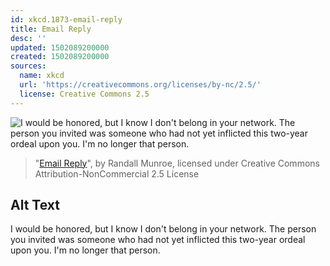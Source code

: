 ```yaml
---
id: xkcd.1873-email-reply
title: Email Reply
desc: ''
updated: 1502089200000
created: 1502089200000
sources:
  name: xkcd
  url: 'https://creativecommons.org/licenses/by-nc/2.5/'
  license: Creative Commons 2.5
---
```

![I would be honored, but I know I don't belong in your network. The person you invited was someone who had not yet inflicted this two-year ordeal upon you. I'm no longer that person.](https://imgs.xkcd.com/comics/email_reply.png)
> "[Email Reply](https://xkcd.com/1873/)", by Randall Munroe, licensed under Creative Commons Attribution-NonCommercial 2.5 License

## Alt Text
I would be honored, but I know I don't belong in your network. The person you invited was someone who had not yet inflicted this two-year ordeal upon you. I'm no longer that person.

